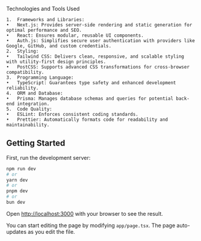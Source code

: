 Technologies and Tools Used

	1.	Frameworks and Libraries:
	•	Next.js: Provides server-side rendering and static generation for optimal performance and SEO.
	•	React: Ensures modular, reusable UI components.
	•	Auth.js: Simplifies secure user authentication with providers like Google, GitHub, and custom credentials.
	2.	Styling:
	•	Tailwind CSS: Delivers clean, responsive, and scalable styling with utility-first design principles.
	•	PostCSS: Supports advanced CSS transformations for cross-browser compatibility.
	3.	Programming Language:
	•	TypeScript: Guarantees type safety and enhanced development reliability.
	4.	ORM and Database:
	•	Prisma: Manages database schemas and queries for potential back-end integration.
	5.	Code Quality:
	•	ESLint: Enforces consistent coding standards.
	•	Prettier: Automatically formats code for readability and maintainability.
 

## Getting Started

First, run the development server:

```bash
npm run dev
# or
yarn dev
# or
pnpm dev
# or
bun dev
```

Open [http://localhost:3000](http://localhost:3000) with your browser to see the result.

You can start editing the page by modifying `app/page.tsx`. The page auto-updates as you edit the file.


